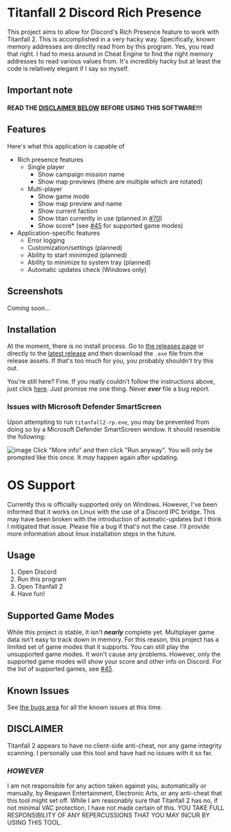 ﻿# Titanfall 2 Discord Rich Presence

This project aims to allow for Discord's Rich Presence feature to work with Titanfall 2. This is accomplished in a very hacky way. Specifically, known memory addresses are directly read from by this program. Yes, you read that right. I had to mess around in Cheat Engine to find the right memory addresses to read various values from. It's incredibly hacky but at least the code is relatively elegant if I say so myself.

## Important note
#### READ THE [DISCLAIMER BELOW](#disclaimer) BEFORE USING THIS SOFTWARE!!!

## Features
Here's what this application is capable of
- Rich presence features
  - Single player
    - Show campaign mission name
    - Show map previews (there are multiple which are rotated)
  - Multi-player
    - Show game mode
    - Show map preview and name
    - Show current faction
    - Show titan currently in use (planned in [#70](https://github.com/IncPlusPlus/titanfall2-rp/pull/70))
    - Show score* (see [#45](https://github.com/IncPlusPlus/titanfall2-rp/issues/45) for supported game modes)
- Application-specific features
  - Error logging
  - Customization/settings (planned)
  - Ability to start minimized (planned)
  - Ability to minimize to system tray (planned)
  - Automatic updates check (Windows only) 

## Screenshots

Coming soon...


## Installation
At the moment, there is no install process. Go to [the releases page](https://github.com/IncPlusPlus/titanfall2-rp/releases) or directly to the [latest release](https://github.com/IncPlusPlus/titanfall2-rp/releases/latest) and then download the `.exe` file from the release assets. If that's too much for you, you probably shouldn't try this out.

You're still here? Fine. If you really couldn't follow the instructions above, just click [here](https://github.com/IncPlusPlus/titanfall2-rp/releases/latest/download/titanfall2-rp.exe). Just promise me one thing. Never _**ever**_ file a bug report.

### Issues with Microsoft Defender SmartScreen
Upon attempting to run `titanfall2-rp.exe`, you may be prevented from doing so by a Microsoft Defender SmartScreen window. It should resemble the following:

![image](https://user-images.githubusercontent.com/6992149/133367975-0bc82639-360d-44d0-b916-068c04a06a17.png)
Click "More info" and then click "Run anyway". You will only be prompted like this once. It _may_ happen again after updating.

# OS Support
Currently this is officially supported only on Windows. However, I've been informed that it works on Linux with the use of a Discord IPC bridge. This may have been broken with the introduction of autmatic-updates but I think I mitigated that issue. Please file a bug if that's not the case. I'll provide more information about linux installation steps in the future.

## Usage
1. Open Discord
2. Run this program
3. Open Titanfall 2
4. Have fun!

## Supported Game Modes
While this project _is_ stable, it isn't **_nearly_** complete yet. Multiplayer game data isn't easy to track down in memory. For this reason, this project has a limited set of game modes that it supports. You can still play the unsupported game modes. It won't cause any problems. However, only the supported game modes will show your score and other info on Discord. For the list of supported games, see [#45](https://github.com/IncPlusPlus/titanfall2-rp/issues/45).

## Known Issues
See [the bugs area](https://github.com/IncPlusPlus/titanfall2-rp/issues?q=is%3Aopen+is%3Aissue+label%3Abug) for all the known issues at this time.

## DISCLAIMER

Titanfall 2 appears to have no client-side anti-cheat, nor any game integrity scanning. I personally use this tool and have had no issues with it so far.

### **_HOWEVER_**

I am not responsible for any action taken against you, automatically or manually, by Respawn Entertainment, Electronic Arts, or any anti-cheat that this tool might set off. While I am reasonably sure that Titanfall 2 has no, if not minimal VAC protection, I have not made certain of this. YOU TAKE FULL RESPONSIBILITY OF ANY REPERCUSSIONS THAT YOU MAY INCUR BY USING THIS TOOL.
